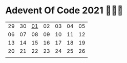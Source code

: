 # Adevent Of Code 2021 🎄🎅🎄


|   	|   	|   	|   	|   	|   	|   	|
|---	|---	|---	|---	|---	|---	|---	|
|  29 	| 30  	|   [01](01-Day/README.md)	| 02  	|  03 	|  04 	| 05  	|
|  06 	|   07	|   08	|   09	| 10  	|   11	|   12	|
|   13	|   14	|   15	|   16	|   17	|   18	|   19	|
|   20	| 21  	|   22	|   23	|   24	|  25 	|   26	|
|	|	|	|	|	|	|	|